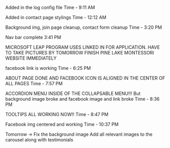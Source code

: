 Added in the log config file
Time - 9:11 AM

Added in contact page stylings
Time - 12:12 AM

Background img, join page cleanup, contact form cleanup
Time - 3:20 PM

Nav bar complete
3:41 PM

MICROSOFT LEAP PROGRAM USES LINKED IN FOR APPLICATION.
HAVE TO TAKE PICTURES BY TOMORROW
FINISH PINE LAKE MONTESSORI WEBSITE IMMEDIATELY

facebook link is working
Time - 6:25 PM

ABOUT PAGE DONE AND FACEBOOK ICON IS ALIGNED IN THE CENTER OF ALL PAGES
Time - 7:57 PM

ACCORDION MENU INSIDE OF THE COLLAPSABLE MENU!!! But background image broke and facebook image and link broke
Time - 8:36 PM

TOOLTIPS ALL WORKING NOW!!
Time - 8:47 PM

Facebook img centered and working
Time - 10:37 PM

Tomorrow ->
Fix the background image
Add all relevant images to the carousel along with testimonials
